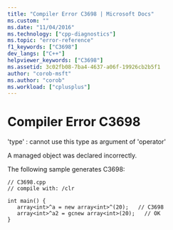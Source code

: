 ```yaml
---
title: "Compiler Error C3698 | Microsoft Docs"
ms.custom: ""
ms.date: "11/04/2016"
ms.technology: ["cpp-diagnostics"]
ms.topic: "error-reference"
f1_keywords: ["C3698"]
dev_langs: ["C++"]
helpviewer_keywords: ["C3698"]
ms.assetid: 3c02fb08-7ba4-4637-a06f-19926cb2b5f1
author: "corob-msft"
ms.author: "corob"
ms.workload: ["cplusplus"]
---
```

# Compiler Error C3698
'type' : cannot use this type as argument of 'operator'  
  
 A managed object was declared incorrectly.  
  
 The following sample generates C3698:  
  
```  
// C3698.cpp  
// compile with: /clr  
  
int main() {  
   array<int>^a = new array<int>^(20);   // C3698  
   array<int>^a2 = gcnew array<int>(20);   // OK  
}  
```
